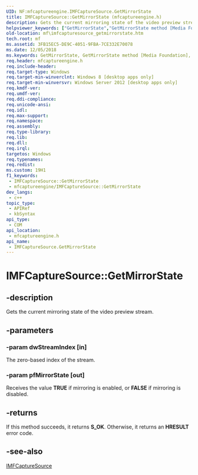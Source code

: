 ```yaml
---
UID: NF:mfcaptureengine.IMFCaptureSource.GetMirrorState
title: IMFCaptureSource::GetMirrorState (mfcaptureengine.h)
description: Gets the current mirroring state of the video preview stream.
helpviewer_keywords: ["GetMirrorState","GetMirrorState method [Media Foundation]","GetMirrorState method [Media Foundation]","IMFCaptureSource interface","IMFCaptureSource interface [Media Foundation]","GetMirrorState method","IMFCaptureSource.GetMirrorState","IMFCaptureSource::GetMirrorState","mf.imfcapturesource_getmirrorstate","mf.imfcapturesource_getpreviewmirrorstate","mfcaptureengine/IMFCaptureSource::GetMirrorState"]
old-location: mf\imfcapturesource_getmirrorstate.htm
tech.root: mf
ms.assetid: 3FB15EC5-DE9C-4051-9FBA-7CE332E70078
ms.date: 12/05/2018
ms.keywords: GetMirrorState, GetMirrorState method [Media Foundation], GetMirrorState method [Media Foundation],IMFCaptureSource interface, IMFCaptureSource interface [Media Foundation],GetMirrorState method, IMFCaptureSource.GetMirrorState, IMFCaptureSource::GetMirrorState, mf.imfcapturesource_getmirrorstate, mf.imfcapturesource_getpreviewmirrorstate, mfcaptureengine/IMFCaptureSource::GetMirrorState
req.header: mfcaptureengine.h
req.include-header: 
req.target-type: Windows
req.target-min-winverclnt: Windows 8 [desktop apps only]
req.target-min-winversvr: Windows Server 2012 [desktop apps only]
req.kmdf-ver: 
req.umdf-ver: 
req.ddi-compliance: 
req.unicode-ansi: 
req.idl: 
req.max-support: 
req.namespace: 
req.assembly: 
req.type-library: 
req.lib: 
req.dll: 
req.irql: 
targetos: Windows
req.typenames: 
req.redist: 
ms.custom: 19H1
f1_keywords:
 - IMFCaptureSource::GetMirrorState
 - mfcaptureengine/IMFCaptureSource::GetMirrorState
dev_langs:
 - c++
topic_type:
 - APIRef
 - kbSyntax
api_type:
 - COM
api_location:
 - mfcaptureengine.h
api_name:
 - IMFCaptureSource.GetMirrorState
---
```


# IMFCaptureSource::GetMirrorState


## -description

Gets the current mirroring state of the video preview stream.

## -parameters

### -param dwStreamIndex [in]

The zero-based index of the stream.

### -param pfMirrorState [out]

Receives the value <b>TRUE</b> if mirroring is enabled, or <b>FALSE</b> if mirroring is disabled.

## -returns

If this method succeeds, it returns <b>S_OK</b>. Otherwise, it returns an <b>HRESULT</b> error code.

## -see-also

<a href="/windows/desktop/api/mfcaptureengine/nn-mfcaptureengine-imfcapturesource">IMFCaptureSource</a>